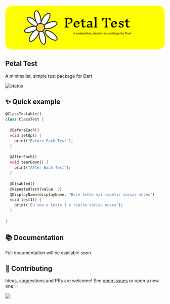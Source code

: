 
![](https://raw.githubusercontent.com/vlopess/Pearl-Test/refs/heads/main/header.png)
## Petal Test

A minimalist, simple test package for Dart 

![status](https://img.shields.io/badge/status-not_started-brightgreen.svg?style=flat)


## ✨ Quick example
```dart
@ClassTestable()
class ClassTest {

  @BeforeEach()
  void setUp() {
    print("Before Each Test");
  }

  @AfterEach()
  void tearDown() {
    print("After Each Test");
  }

  @Disabled()
  @RepeatedTest(value: 3)
  @DisplayName(displayName: "Esse teste vai repetir várias vezes")
  void test1() {
    print('Eu sou o teste 1 e repito várias vezes');
  }

}
```

## 📚 Documentation

Full documentation will be available soon.

## 🤝 Contributing
Ideas, suggestions and PRs are welcome!
See [open issues](https://github.com/vlopess/Petal-Test/issues) or open a new one ✨

![](https://github.com/vlopess/Pearl-Test/blob/main/soon.GIF?raw=true)
